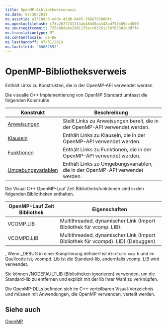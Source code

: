 ```yaml
---
title: OpenMP-Bibliotheksverweis
ms.date: 07/30/2019
ms.assetid: a25188c6-edde-43d0-84b5-780e797b08fc
ms.openlocfilehash: c78c2677741714ab48d49a4443ad753369ec4500
ms.sourcegitcommit: 725e86dabe2901175ecc63261c3bf05802dddff4
ms.translationtype: MT
ms.contentlocale: de-DE
ms.lasthandoff: 07/31/2019
ms.locfileid: "68682592"
---
```

# <a name="openmp-library-reference"></a>OpenMP-Bibliotheksverweis

Enthält Links zu Konstrukten, die in der OpenMP-API verwendet werden.

Die visuelle C++ Implementierung von OpenMP Standard umfasst die folgenden Konstrukte.

|Konstrukt|Beschreibung|
|---------------|-----------------|
|[Anweisungen](openmp-directives.md)|Stellt Links zu Anweisungen bereit, die in der OpenMP-API verwendet werden.|
|[Klauseln](openmp-clauses.md)|Enthält Links zu Klauseln, die in der OpenMP-API verwendet werden.|
|[Funktionen](openmp-functions.md)|Enthält Links zu Funktionen, die in der OpenMP-API verwendet werden.|
|[Umgebungsvariablen](openmp-environment-variables.md)|Enthält Links zu Umgebungsvariablen, die in der OpenMP-API verwendet werden.|

Die Visual C++ OpenMP-Lauf Zeit Bibliotheksfunktionen sind in den folgenden Bibliotheken enthalten.

|OpenMP-Lauf Zeit Bibliothek|Eigenschaften|
|------------------------------|---------------------|
|VCOMP.LIB|Multithreaded, dynamischer Link (Import Bibliothek für vcomp. LIB).|
|VCOMPD.LIB|Multithreaded, dynamischer Link (Import Bibliothek für vcompd). LID) (Debuggen)|

, Wenn _DEBUG in einer Kompilierung definiert ist `#include omp.h` und im Quellcode ist, vcompd. Lib ist die Standard-lib, andernfalls vcomp. LIB wird verwendet.

Sie können [/NODEFAULTLIB (Bibliotheken ignorieren)](../../../build/reference/nodefaultlib-ignore-libraries.md) verwenden, um die Standard-lib zu entfernen und explizit mit der lib Ihrer Wahl zu verknüpfen.

Die OpenMP-DLLs befinden sich im C++ verteilbaren Visual-Verzeichnis und müssen mit Anwendungen, die OpenMP verwenden, verteilt werden.

## <a name="see-also"></a>Siehe auch

[OpenMP](../../../parallel/openmp/openmp-in-visual-cpp.md)